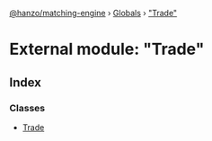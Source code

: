 [@hanzo/matching-engine](../README.md) › [Globals](../globals.md) › ["Trade"](_trade_.md)

# External module: "Trade"

## Index

### Classes

* [Trade](../classes/_trade_.trade.md)
